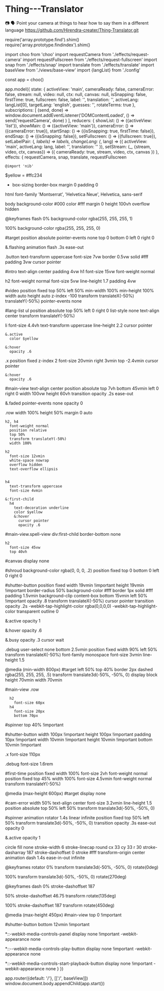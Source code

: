 # Thing---Translator
📷 🗣 Point your camera at things to hear how to say them in a different language
https://github.com/Hirendra-creater/Thing-Translator.git

<!DOCTYPE html>
<html lang="en">
  <head>
    <meta charset="utf-8" />
    <meta
      name="description"
      content="Point your camera at things to hear how to say them in a different language"

require('array.prototype.find').shim()
require('array.prototype.findindex').shim()

import choo from 'choo'
import requestCamera from './effects/request-camera'
import requestFullscreen from './effects/request-fullscreen'
import snap from './effects/snap'
import translate from './effects/translate'
import baseView from './views/base-view'
import {langList} from './config'

const app = choo()

app.model({
  state: {
    activeView: 'main',
    cameraReady: false,
    cameraError: false,
    stream: null,
    video: null,
    ctx: null,
    canvas: null,
    isSnapping: false,
    firstTime: true,
    fullscreen: false,
    label: '',
    translation: '',
    activeLang: langList[0],
    targetLang: 'english',
    guesses: '',
    rotateTerms: true
  },
  subscriptions: [
    (send, done) =>
      window.document.addEventListener('DOMContentLoaded', () =>
        send('requestCamera', done)
      )
  ],
  reducers: {
    showList: () => ({activeView: 'list'}),
    showMain: () => ({activeView: 'main'}),
    cameraError: () => ({cameraError: true}),
    startSnap: () => ({isSnapping: true, firstTime: false}),
    endSnap: () => ({isSnapping: false}),
    setFullscreen: () => ({fullscreen: true}),
    setLabelPair: (_, labels) => labels,
    changeLang: (_, lang) => ({
      activeView: 'main',
      activeLang: lang,
      label: '',
      translation: ''
    }),
    setStream: (_, {stream, video, ctx, canvas}) => ({
      cameraReady: true,
      stream,
      video,
      ctx,
      canvas
    })
  },
  effects: {
    requestCamera,
    snap,
    translate,
    requestFullscreen

    @import 'nib'

$yellow = #ffc234

*
  box-sizing border-box
  margin 0
  padding 0

html
  font-family 'Montserrat', 'Helvetica Neue', Helvetica, sans-serif

body
  background-color #000
  color #fff
  margin 0
  height 100vh
  overflow hidden


@keyframes flash
  0%
    background-color rgba(255, 255, 255, 1)

  100%
    background-color rgba(255, 255, 255, 0)

#target
  position absolute
  pointer-events none
  top 0
  bottom 0
  left 0
  right 0

  &.flashing
    animation flash .3s ease-out


.button
  text-transform uppercase
  font-size 7vw
  border 0.5vw solid #fff
  padding 3vw
  cursor pointer


#intro
  text-align center
  padding 4vw
  h1
    font-size 15vw
    font-weight normal

  h2
    font-weight normal
    font-size 5vw
    line-height 1.7
    padding 4vw

#video
  position fixed
  top 50%
  left 50%
  min-width 100%
  min-height 100%
  width auto
  height auto
  z-index -100
  transform translateX(-50%) translateY(-50%)
  pointer-events none

#lang-list
  ul
    position absolute
    top 50%
    left 0
    right 0
    list-style none
    text-align center
    transform translateY(-50%)

  li
    font-size 4.4vh
    text-transform uppercase
    line-height 2.2
    cursor pointer

    &.active
      color $yellow

    &:hover
      opacity .6

  .x
    position fixed
    z-index 2
    font-size 20vmin
    right 3vmin
    top -2.4vmin
    cursor pointer

    &:hover
      opacity .6


#main-view
  text-align center
  position absolute
  top 7vh
  bottom 45vmin
  left 0
  right 0
  width 100vw
  height 60vh
  transition opacity .2s ease-out

  &.faded
    pointer-events none
    opacity 0

  .row
    width 100%
    height 50%
    margin 0 auto

    h2, h4
      font-weight normal
      position relative
      top 50%
      transform translateY(-50%)
      width 100%

    h2
      font-size 12vmin
      white-space nowrap
      overflow hidden
      text-overflow ellipsis


    h4
      text-transform uppercase
      font-size 4vmin

    &:first-child
      h4
        text-decoration underline
        color $yellow
        &:hover
          cursor pointer
          opacity .6



#main-view.spell-view
  div:first-child
    border-bottom none

    h2
      font-size 45vw
      top 40vh


#canvas
  display none


#shroud
  background-color rgba(0, 0, 0, .2)
  position fixed
  top 0
  bottom 0
  left 0
  right 0


#shutter-button
  position fixed
  width 19vmin !important
  height 19vmin !important
  border-radius 50%
  background-color #fff
  border 1px solid #fff
  padding 1.5vmin
  background-clip content-box
  bottom 15vmin
  left 50% !important
  opacity .8
  transform translateX(-50%)
  cursor pointer
  transition opacity .2s
  -webkit-tap-highlight-color rgba(0,0,0,0)
  -webkit-tap-highlight-color transparent
  outline 0

  &:active
    opacity 1

  &:hover
    opacity .6

  &.busy
    opacity .3
    cursor wait


.debug
  user-select none
  bottom 2.5vmin
  position fixed
  width 90%
  left 50%
  transform translateX(-50%)
  font-family monospace
  font-size 3vmin
  line-height 1.5


@media (min-width 800px)
  #target
    left 50%
    top 40%
    border 2px dashed rgba(255, 255, 255, .5)
    transform translate3d(-50%, -50%, 0)
    display block
    height 70vmin
    width 70vmin

  #main-view
    .row

      h2
        font-size 60px
      h4
        font-size 20px
        bottom 70px

  #spinner
    top 40% !important


  #shutter-button
    width 100px !important
    height 100px !important
    padding 10px !important
    width 10vmin !important
    height 10vmin !important
    bottom 10vmin !important

  .x
    font-size 110px

  .debug
    font-size 1.6rem


#first-time
  position fixed
  width 100%
  font-size 2vh
  font-weight normal
  position fixed
  top 45%
  width 100%
  font-size 4.5vmin
  font-weight normal
  transform translateY(-50%)


@media (max-height 600px)
  #target
    display none


#cam-error
  width 50%
  text-align center
  font-size 3.2vmin
  line-height 1.5
  position absolute
  top 50%
  left 50%
  transform translate3d(-50%, -50%, 0)


#spinner
  animation rotator 1.4s linear infinite
  position fixed
  top 50%
  left 50%
  transform translate3d(-50%, -50%, 0)
  transition opacity .3s ease-out
  opacity 0

  &.active
    opacity 1

  circle
    fill none
    stroke-width 6
    stroke-linecap round
    cx 33
    cy 33
    r 30
    stroke-dasharray 187
    stroke-dashoffset 0
    stroke #fff
    transform-origin center
    animation dash 1.4s ease-in-out infinite


@keyframes rotator
  0%
    transform translate3d(-50%, -50%, 0) rotate(0deg)

  100%
    transform translate3d(-50%, -50%, 0) rotate(270deg)


@keyframes dash
  0%
    stroke-dashoffset 187

  50%
    stroke-dashoffset 46.75
    transform rotate(135deg)

  100%
    stroke-dashoffset 187
    transform rotate(450deg)


@media (max-height 450px)
  #main-view
    top 0 !important

  #shutter-button
    bottom 12vmin !important


*::-webkit-media-controls-panel
  display none !important
  -webkit-appearance none

*::--webkit-media-controls-play-button
  display none !important
  -webkit-appearance none

*::-webkit-media-controls-start-playback-button
  display none !important
  -webkit-appearance none
  }
})

app.router({default: '/'}, [['/', baseView]])
window.document.body.appendChild(app.start())
